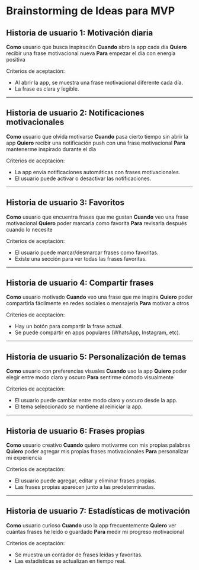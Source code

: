 # Brainstorming de Ideas para MVP

## Historia de usuario 1: Motivación diaria
**Como** usuario que busca inspiración
**Cuando** abro la app cada día
**Quiero** recibir una frase motivacional nueva
**Para** empezar el día con energía positiva

Criterios de aceptación:
- Al abrir la app, se muestra una frase motivacional diferente cada día.
- La frase es clara y legible.

---

## Historia de usuario 2: Notificaciones motivacionales
**Como** usuario que olvida motivarse
**Cuando** pasa cierto tiempo sin abrir la app
**Quiero** recibir una notificación push con una frase motivacional
**Para** mantenerme inspirado durante el día

Criterios de aceptación:
- La app envía notificaciones automáticas con frases motivacionales.
- El usuario puede activar o desactivar las notificaciones.

---

## Historia de usuario 3: Favoritos
**Como** usuario que encuentra frases que me gustan
**Cuando** veo una frase motivacional
**Quiero** poder marcarla como favorita
**Para** revisarla después cuando lo necesite

Criterios de aceptación:
- El usuario puede marcar/desmarcar frases como favoritas.
- Existe una sección para ver todas las frases favoritas.

---

## Historia de usuario 4: Compartir frases
**Como** usuario motivado
**Cuando** veo una frase que me inspira
**Quiero** poder compartirla fácilmente en redes sociales o mensajería
**Para** motivar a otros

Criterios de aceptación:
- Hay un botón para compartir la frase actual.
- Se puede compartir en apps populares (WhatsApp, Instagram, etc).

---

## Historia de usuario 5: Personalización de temas
**Como** usuario con preferencias visuales
**Cuando** uso la app
**Quiero** poder elegir entre modo claro y oscuro
**Para** sentirme cómodo visualmente

Criterios de aceptación:
- El usuario puede cambiar entre modo claro y oscuro desde la app.
- El tema seleccionado se mantiene al reiniciar la app.

---

## Historia de usuario 6: Frases propias
**Como** usuario creativo
**Cuando** quiero motivarme con mis propias palabras
**Quiero** poder agregar mis propias frases motivacionales
**Para** personalizar mi experiencia

Criterios de aceptación:
- El usuario puede agregar, editar y eliminar frases propias.
- Las frases propias aparecen junto a las predeterminadas.

---

## Historia de usuario 7: Estadísticas de motivación
**Como** usuario curioso
**Cuando** uso la app frecuentemente
**Quiero** ver cuántas frases he leído o guardado
**Para** medir mi progreso motivacional

Criterios de aceptación:
- Se muestra un contador de frases leídas y favoritas.
- Las estadísticas se actualizan en tiempo real.
